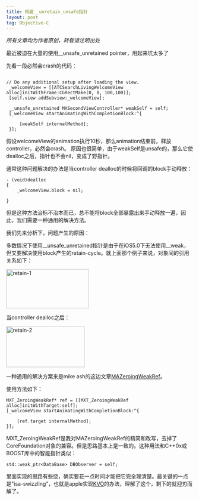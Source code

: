 ```yaml
---
title: 规避__unretain_unsafe指针
layout: post
tag: Objective-C
---
```



<em>所有文章均为作者原创，转载请注明出处</em>

最近被迫在大量的使用__unsafe_unretained pointer，用起来坑太多了

先看一段必然会crash的代码：


```objc

// Do any additional setup after loading the view.
 _welcomeView = [[ATCSearchLivingWelcomeView alloc]initWithFrame:CGRectMake(0, 0, 100,100)];
 [self.view addSubview:_welcomeView];
 
 __unsafe_unretained MXSecondViewController* weakSelf = self;
 [_welcomeView startAnimatingWithCompletionBlock:^{
    
     [weakSelf internalMethod];
 }];

```

假设welcomeView的animation执行10秒，那么animation结束前，释放controller，必然会crash。
原因也很简单，由于weakSelf是unsafe的，那么它使dealloc之后，指针也不会nil，变成了野指针。

通常这种问题解决的办法是当controller dealloc的时候将回调的block手动释放：

```objc
- (void)dealloc
{
    _welcomeView.block = nil;
    
}
```

但是这种方法治标不治本而已，总不能将block全部暴露出来手动释放一遍，因此，我们需要一种通用的解决方法。

我们先来分析下，问题产生的原因：

多数情况下使用__unsafe_unretained指针是由于在iOS5.0下无法使用__weak，但又要解决使用block产生的retain-cycle。就上面那个例子来说，对象间的引用关系如下：

<a href="/blog/images/2013/11/retain-1.png"><img src="/blog/images/2013/11/retain-1.png" alt="retain-1" width="222" height="105" class="alignnone size-full wp-image-330" /></a>

当controller dealloc之后：

<a href="/blog/images/2013/11/retain-2.png"><img src="/blog/images/2013/11/retain-2.png" alt="retain-2" width="211" height="110" class="alignnone size-full wp-image-331" /></a>

一种通用的解决方案来是mike ash的这边文章<a href="http://www.mikeash.com/pyblog/friday-qa-2010-07-16-zeroing-weak-
references-in-objective-c.html">MAZeroingWeakRef</a>。

使用方法如下：

```objc 
MXT_ZeroingWeakRef* ref = [[MXT_ZeroingWeakRef alloc]initWithTarget:self];
[_welcomeView startAnimatingWithCompletionBlock:^{

    [ref.target internalMethod];
}];
```
MXT_ZeroingWeakRef是我对MAZeroingWeakRef的精简和改写，去掉了CoreFoundation对象的兼容。但是思路基本上是一致的。这种用法和C++0x或BOOST库中的智能指针类似：

```
std::weak_ptr<DataBase> DBObserver = self;
```

里面实现的思路有些绕，确实要花一点时间才能把它完全理清楚。最关键的一点是"isa-swizzling"，也就是apple实现<a href="/blog/?p=18">KVO</a>的办法，理解了这个，剩下的就迎刃而解了。

